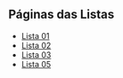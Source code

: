 ## Páginas das Listas

- [Lista 01](https://arturmsoares.github.io/Java-Script-Basico-IFTM/lista01/)
- [Lista 02](https://arturmsoares.github.io/Java-Script-Basico-IFTM/lista02/)
- [Lista 03](https://arturmsoares.github.io/Java-Script-Basico-IFTM/lista03/)
- [Lista 05](https://arturmsoares.github.io/Java-Script-Basico-IFTM/lista05/)
